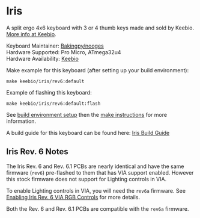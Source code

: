 Iris
====

A split ergo 4x6 keyboard with 3 or 4 thumb keys made and sold by Keebio. [More info at Keebio](https://keeb.io).

Keyboard Maintainer: [Bakingpy/nooges](https://github.com/nooges)  
Hardware Supported: Pro Micro, ATmega32u4  
Hardware Availability: [Keebio](https://keeb.io)  

Make example for this keyboard (after setting up your build environment):

    make keebio/iris/rev6:default

Example of flashing this keyboard:

    make keebio/iris/rev6:default:flash

See [build environment setup](https://docs.qmk.fm/#/newbs_getting_started) then the [make instructions](https://docs.qmk.fm/#/getting_started_make_guide) for more information.

A build guide for this keyboard can be found here: [Iris Build Guide](https://docs.keeb.io/iris-rev6-build-guide)

## Iris Rev. 6 Notes

The Iris Rev. 6 and Rev. 6.1 PCBs are nearly identical and have the same firmware (`rev6`) pre-flashed to them that has VIA support enabled. However this stock firmware does not support for Lighting controls in VIA.

To enable Lighting controls in VIA, you will need the `rev6a` firmware. See [Enabling Iris Rev. 6 VIA RGB Controls](https://docs.keeb.io/iris-rev6-rgb-via) for more details.

Both the Rev. 6 and Rev. 6.1 PCBs are compatible with the `rev6a` firmware.
